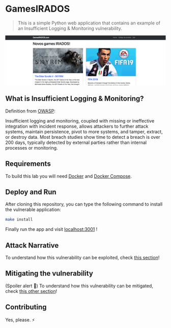 # GamesIRADOS
> This is a simple Python  web application that contains an example of an Insufficient Logging & Monitoring vulnerability.

<img src="images/gamesirados-banner.png" align="center"/>

## What is Insufficient Logging & Monitoring?

Definition from [OWASP](https://www.owasp.org/index.php/Top_10-2017_A10-Insufficient_Logging%26Monitoring):

Insufficient logging and monitoring, coupled with missing or ineffective integration with incident response, allows attackers to further attack systems, maintain persistence, pivot to more systems, and tamper, extract, or destroy data. Most breach studies show time to detect a breach is over 200 days, typically detected by external parties rather than internal processes or monitoring.

## Requirements

To build this lab you will need [Docker][Docker Install] and [Docker Compose][Docker Compose Install].

## Deploy and Run

After cloning this repository, you can type the following command to install the vulnerable application:

```sh
make install
```

Finally run the app and visit [localhost:3001][App] !

## Attack Narrative

To understand how this vulnerability can be exploited, check [this section](docs/ATTACK.md)!

## Mitigating the vulnerability

(Spoiler alert 🧐) To understand how this vulnerability can be mitigated, check [this other section](https://github.com/globocom/secDevLabs/pulls?q=is%3Apr+label%3A%22mitigation+solution+%F0%9F%94%92%22+label%3AGamesIrados.com)!

## Contributing

Yes, please. :zap:

[Docker Install]:  https://docs.docker.com/install/
[Docker Compose Install]: https://docs.docker.com/compose/install/
[App]: http://127.0.0.1:3001

